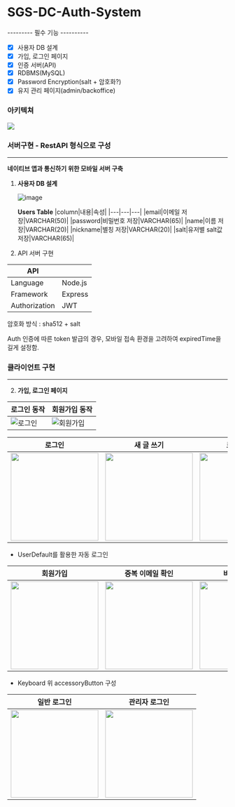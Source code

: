 SGS-DC-Auth-System
===

--------- 필수 기능 ----------
- [x] 사용자 DB 설계
- [x] 가입, 로그인 페이지
- [x] 인증 서버(API)
- [x] RDBMS(MySQL)
- [x] Password Encryption(salt + 암호화?)
- [x] 유지 관리 페이지(admin/backoffice)

<!-- --------- 필수 기능 ----------
- [ ] E-mail 인증
- [ ] 비밀번호 찾기
- [ ] 캐시
 -->


### 아키텍쳐

![](https://i.imgur.com/yTETyGX.png)

### 서버구현 - RestAPI 형식으로 구성
---

**네이티브 앱과 통신하기 위한 모바일 서버 구축**

1. **사용자 DB 설계**
   
   ![image](https://user-images.githubusercontent.com/57824307/146759032-c0c696c5-3a0a-47f1-af82-9179eb7c14c0.png)

   **Users Table**
    |column|내용|속성|
    |---|---|---|
    |email|이메일 저장|VARCHAR(50)|
    |password|비밀번호 저장|VARCHAR(65)|
    |name|이름 저장|VARCHAR(20)|
    |nickname|별칭 저장|VARCHAR(20)|
    |salt|유저별 salt값 저장|VARCHAR(65)|


2. API 서버 구현 

|API ||
|--|--|
|Language| Node.js |
|Framework | Express |
|Authorization | JWT |

암호화 방식 : sha512 + salt

Auth 인증에 따른 token 발급의 경우, 모바일 접속 환경을 고려하여 expiredTime을 길게 설정함.

### 클라이언트 구현
---
2. **가입, 로그인 페이지**

|로그인 동작|회원가입 동작|
|---|---|
|![로그인](https://user-images.githubusercontent.com/57824307/146747127-275869c3-3694-4237-9f7e-ce38cc687ee4.gif)|![회원가입](https://user-images.githubusercontent.com/57824307/146747136-4cc78087-898c-498b-90e9-b7e4e36f6e7d.gif)|

|로그인|새 글 쓰기|로그인 실패|로그인 성공|
|:-:|:-:|:-:|:-:|
|<img src = "https://i.imgur.com/hookXgC.png" width = 200>|<img src = "https://i.imgur.com/THvgAQl.png" width = 200>|<img src = "https://i.imgur.com/thUQnWG.png" width = 200>|<img src = "https://i.imgur.com/Y3EGl4X.png" width = 200>|

- UserDefault를 활용한 자동 로그인

|회원가입|중복 이메일 확인|비밀번호 입력|회원가입|
|:-:|:-:|:-:|:-:|
|<img src = "https://i.imgur.com/Tuaxq1C.png" width = 200>|<img src = "https://i.imgur.com/1UDtzNe.png" width = 200>|<img src = "https://i.imgur.com/YfbbNOP.png" width = 200>|<img src = "https://i.imgur.com/bM5sJ2K.png" width = 200>|

- Keyboard 위 accessoryButton 구성


|일반 로그인|관리자 로그인|
|:-:|:-:|
|<img src = "https://i.imgur.com/Y3EGl4X.png" width = 200>|<img src = "https://i.imgur.con/Y3EGX.png" width = 200>|




